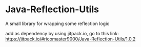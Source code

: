 # Java-Reflection-Utils
A small library for wrapping some reflection logic

add as dependency by using jitpack.io, go to this link: https://jitpack.io/#ricomaster9000/Java-Reflection-Utils/1.0.2
